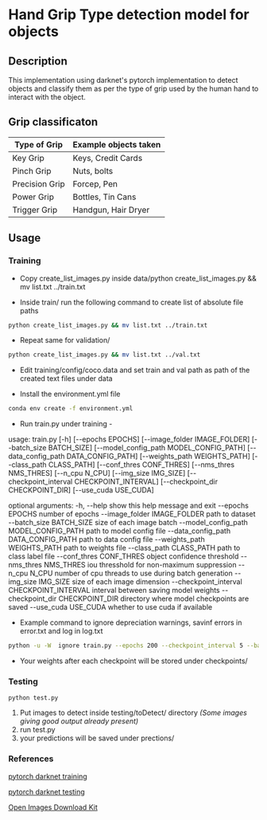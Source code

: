 # Hand Grip Type detection model for objects

## Description
This implementation using darknet's pytorch implementation to detect objects and classify them as per the type of grip used by the human hand to interact with the object.

## Grip classificaton

Type of Grip | Example objects taken
-- | -
Key Grip | Keys, Credit Cards
Pinch Grip | Nuts, bolts
Precision Grip | Forcep, Pen
Power Grip | Bottles, Tin Cans
Trigger Grip | Handgun, Hair Dryer

## Usage

### Training

* Copy create_list_images.py inside data/python create_list_images.py && mv list.txt ../train.txt 

* Inside train/ run the following command to create list of absolute file paths
```bash
python create_list_images.py && mv list.txt ../train.txt 
```

* Repeat same for validation/
```bash
python create_list_images.py && mv list.txt ../val.txt 
```

* Edit training/config/coco.data and set train and val path as path of the created text files under data

* Install the environment.yml file

```bash
conda env create -f environment.yml
```

* Run train.py under training -

usage: train.py [-h] [--epochs EPOCHS] [--image_folder IMAGE_FOLDER]
                [--batch_size BATCH_SIZE]
                [--model_config_path MODEL_CONFIG_PATH]
                [--data_config_path DATA_CONFIG_PATH]
                [--weights_path WEIGHTS_PATH] [--class_path CLASS_PATH]
                [--conf_thres CONF_THRES] [--nms_thres NMS_THRES]
                [--n_cpu N_CPU] [--img_size IMG_SIZE]
                [--checkpoint_interval CHECKPOINT_INTERVAL]
                [--checkpoint_dir CHECKPOINT_DIR] [--use_cuda USE_CUDA]

optional arguments:
  -h, --help            show this help message and exit
  --epochs EPOCHS       number of epochs
  --image_folder IMAGE_FOLDER
                        path to dataset
  --batch_size BATCH_SIZE
                        size of each image batch
  --model_config_path MODEL_CONFIG_PATH
                        path to model config file
  --data_config_path DATA_CONFIG_PATH
                        path to data config file
  --weights_path WEIGHTS_PATH
                        path to weights file
  --class_path CLASS_PATH
                        path to class label file
  --conf_thres CONF_THRES
                        object confidence threshold
  --nms_thres NMS_THRES
                        iou thresshold for non-maximum suppression
  --n_cpu N_CPU         number of cpu threads to use during batch generation
  --img_size IMG_SIZE   size of each image dimension
  --checkpoint_interval CHECKPOINT_INTERVAL
                        interval between saving model weights
  --checkpoint_dir CHECKPOINT_DIR
                        directory where model checkpoints are saved
  --use_cuda USE_CUDA   whether to use cuda if available
  
  
* Example command to ignore depreciation warnings, savinf errors in error.txt and log in log.txt
```bash
python -u -W  ignore train.py --epochs 200 --checkpoint_interval 5 --batch_size 4 --weights_path config/yolov3.weights --n_cpu 4 2>error.txt | tee log1.txt 
```

* Your weights after each checkpoint will be stored under checkpoints/

### Testing
```python test.py```
1. Put images to detect inside testing/toDetect/ directory _(Some images giving good output already present)_
1. run test.py
1. your predictions will be saved under prections/

### References
[pytorch darknet training](https://github.com/cfotache/pytorch_custom_yolo_training)

[pytorch darknet testing](https://github.com/cfotache/pytorch_objectdetecttrack)

[Open Images Download Kit](https://github.com/EscVM/OIDv4_ToolKit)
